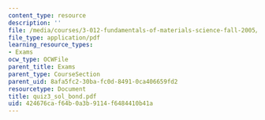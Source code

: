 ```yaml
---
content_type: resource
description: ''
file: /media/courses/3-012-fundamentals-of-materials-science-fall-2005/424676caf64b0a3b9114f6484410b41a_quiz3_sol_bond.pdf
file_type: application/pdf
learning_resource_types:
- Exams
ocw_type: OCWFile
parent_title: Exams
parent_type: CourseSection
parent_uid: 8afa5fc2-30ba-fc0d-8491-0ca406659fd2
resourcetype: Document
title: quiz3_sol_bond.pdf
uid: 424676ca-f64b-0a3b-9114-f6484410b41a
---
```

